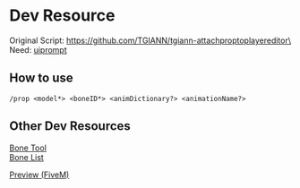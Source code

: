 # Dev Resource
Original Script: https://github.com/TGIANN/tgiann-attachproptoplayereditor\
Need: [uiprompt](https://github.com/kibook/redm-uiprompt)

## How to use
`/prop <model*> <boneID*> <animDictionary?> <animationName?>`

## Other Dev Resources

[Bone Tool](https://github.com/HALALsnackbar/bonedev)\
[Bone List](https://github.com/femga/rdr3_discoveries/tree/master/boneNames)

[Preview (FiveM)](https://www.youtube.com/watch?v=LsRLwj2pAS0)